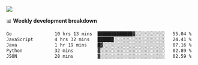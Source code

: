 ![](https://github-readme-stats-v2-three.vercel.app/api/top-langs/?username=akshayxml&theme=dark&hide_border=true&include_all_commits=true&count_private=true&layout=compact&size_weight=0.5&count_weight=0.5&hide=Jupyter%20Notebook%2Cobjective-c%2Cmakefile%2Cc%2Chtml%2Ccss%2Cscss&langs_count=6&exclude_repo=github-readme-stats-v2)

📊 **Weekly development breakdown**
<!--START_SECTION:waka-->

```txt
Go                10 hrs 13 mins  █████████████▓░░░░░░░░░░░   55.04 %
JavaScript        4 hrs 32 mins   ██████░░░░░░░░░░░░░░░░░░░   24.41 %
Java              1 hr 19 mins    █▓░░░░░░░░░░░░░░░░░░░░░░░   07.16 %
Python            32 mins         ▓░░░░░░░░░░░░░░░░░░░░░░░░   02.89 %
JSON              28 mins         ▓░░░░░░░░░░░░░░░░░░░░░░░░   02.59 %
```

<!--END_SECTION:waka-->
